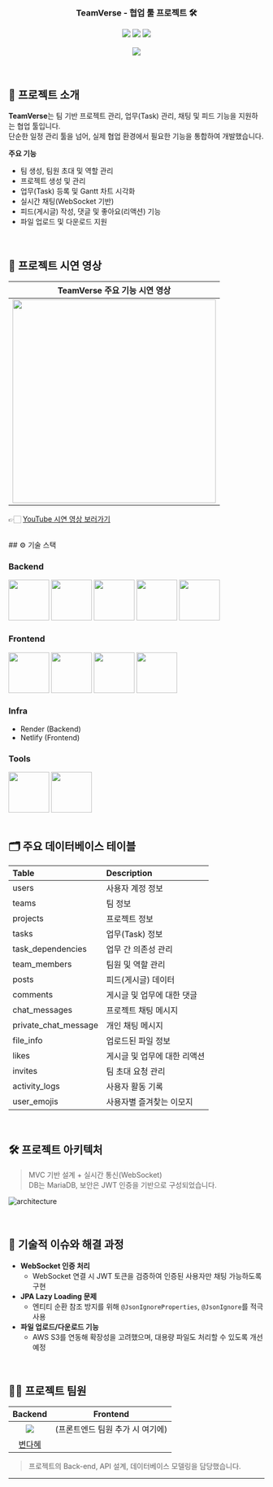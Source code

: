 <div align="center">

<!-- logo -->

### TeamVerse - 협업 툴 프로젝트 🛠

[<img src="https://img.shields.io/badge/-readme.md-important?style=flat&logo=google-chrome&logoColor=white" />]() [<img src="https://img.shields.io/badge/-demo video-blue?style=flat&logo=youtube&logoColor=white" />](https://www.youtube.com/watch?v=1Er1CtSh3UA&t=12s) [<img src="https://img.shields.io/badge/release-v1.0.0-yellow?style=flat&logo=google-chrome&logoColor=white" />]()  
<br/> [<img src="https://img.shields.io/badge/프로젝트 기간-2025.02~2025.03-green?style=flat&logo=&logoColor=white" />]()

</div> 

<br/>

## 📝 프로젝트 소개
**TeamVerse**는 팀 기반 프로젝트 관리, 업무(Task) 관리, 채팅 및 피드 기능을 지원하는 협업 툴입니다.  
단순한 일정 관리 툴을 넘어, 실제 협업 환경에서 필요한 기능을 통합하여 개발했습니다.

**주요 기능**
- 팀 생성, 팀원 초대 및 역할 관리
- 프로젝트 생성 및 관리
- 업무(Task) 등록 및 Gantt 차트 시각화
- 실시간 채팅(WebSocket 기반)
- 피드(게시글) 작성, 댓글 및 좋아요(리액션) 기능
- 파일 업로드 및 다운로드 지원

<br/>

## 🎥 프로젝트 시연 영상
|TeamVerse 주요 기능 시연 영상|
|:---:|
|[<img src="https://img.youtube.com/vi/1Er1CtSh3UA/0.jpg" width="400"/>](https://www.youtube.com/watch?v=1Er1CtSh3UA&t=12s)|

👉🏻 [YouTube 시연 영상 보러가기](https://www.youtube.com/watch?v=1Er1CtSh3UA&t=12s)


<br/>
## ⚙ 기술 스택

### Backend
<div>
<img src="https://github.com/yewon-Noh/readme-template/blob/main/skills/Java.png?raw=true" width="80">
<img src="https://github.com/yewon-Noh/readme-template/blob/main/skills/SpringBoot.png?raw=true" width="80">
<img src="https://github.com/yewon-Noh/readme-template/blob/main/skills/SpringSecurity.png?raw=true" width="80">
<img src="https://github.com/yewon-Noh/readme-template/blob/main/skills/SpringDataJPA.png?raw=true" width="80">
<img src="https://github.com/yewon-Noh/readme-template/blob/main/skills/Mysql.png?raw=true" width="80">
</div>

### Frontend
<div>
<img src="https://github.com/yewon-Noh/readme-template/blob/main/skills/React.png?raw=true" width="80">
<img src="https://github.com/yewon-Noh/readme-template/blob/main/skills/JavaScript.png?raw=true" width="80">
<img src="https://github.com/yewon-Noh/readme-template/blob/main/skills/Html.png?raw=true" width="80">
<img src="https://github.com/yewon-Noh/readme-template/blob/main/skills/Css.png?raw=true" width="80">
</div>

### Infra
- Render (Backend)
- Netlify (Frontend)

### Tools
<div>
<img src="https://github.com/yewon-Noh/readme-template/blob/main/skills/Github.png?raw=true" width="80">
<img src="https://github.com/yewon-Noh/readme-template/blob/main/skills/Notion.png?raw=true" width="80">
</div>

<br/>

## 🗂️ 주요 데이터베이스 테이블
|Table|Description|
|:---|:---|
|users|사용자 계정 정보|
|teams|팀 정보|
|projects|프로젝트 정보|
|tasks|업무(Task) 정보|
|task_dependencies|업무 간 의존성 관리|
|team_members|팀원 및 역할 관리|
|posts|피드(게시글) 데이터|
|comments|게시글 및 업무에 대한 댓글|
|chat_messages|프로젝트 채팅 메시지|
|private_chat_message|개인 채팅 메시지|
|file_info|업로드된 파일 정보|
|likes|게시글 및 업무에 대한 리액션|
|invites|팀 초대 요청 관리|
|activity_logs|사용자 활동 기록|
|user_emojis|사용자별 즐겨찾는 이모지|

<br/>

## 🛠️ 프로젝트 아키텍처
> MVC 기반 설계 + 실시간 통신(WebSocket)  
> DB는 MariaDB, 보안은 JWT 인증을 기반으로 구성되었습니다.

![architecture](https://user-images.githubusercontent.com/80824750/208294567-738dd273-e137-4bbf-8307-aff64258fe03.png)

<br/>

## 🤔 기술적 이슈와 해결 과정
- **WebSocket 인증 처리**
  - WebSocket 연결 시 JWT 토큰을 검증하여 인증된 사용자만 채팅 가능하도록 구현
- **JPA Lazy Loading 문제**
  - 엔티티 순환 참조 방지를 위해 `@JsonIgnoreProperties`, `@JsonIgnore`를 적극 사용
- **파일 업로드/다운로드 기능**
  - AWS S3를 연동해 확장성을 고려했으며, 대용량 파일도 처리할 수 있도록 개선 예정

<br/>

## 💁‍♂️ 프로젝트 팀원
|Backend|Frontend|
|:---:|:---:|
| ![](https://github.com/your-github-id.png?size=120) | (프론트엔드 팀원 추가 시 여기에) |
|[변다혜](https://github.com/your-github-id)| |

> 프로젝트의 Back-end, API 설계, 데이터베이스 모델링을 담당했습니다.

---

